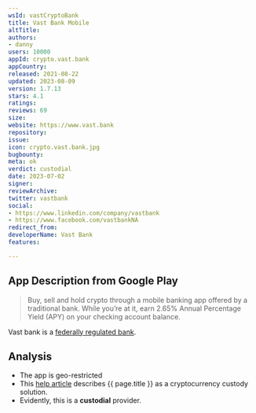 ```yaml
---
wsId: vastCryptoBank
title: Vast Bank Mobile
altTitle: 
authors:
- danny
users: 10000
appId: crypto.vast.bank
appCountry: 
released: 2021-08-22
updated: 2023-08-09
version: 1.7.13
stars: 4.1
ratings: 
reviews: 69
size: 
website: https://www.vast.bank
repository: 
issue: 
icon: crypto.vast.bank.jpg
bugbounty: 
meta: ok
verdict: custodial
date: 2023-07-02
signer: 
reviewArchive: 
twitter: vastbank
social:
- https://www.linkedin.com/company/vastbank
- https://www.facebook.com/vastbankNA
redirect_from: 
developerName: Vast Bank
features: 

---
```


## App Description from Google Play

> Buy, sell and hold crypto through a mobile banking app offered by a traditional bank. While you’re at it, earn 2.65% Annual Percentage Yield (APY) on your checking account balance.

Vast bank is a [federally regulated bank](https://www.vast.bank/crypto-banking-insights/crypto-custody-bank).

## Analysis

- The app is geo-restricted
- This [help article](https://www.vast.bank/crypto-banking-insights/crypto-custody-bank) describes {{ page.title }} as a cryptocurrency custody solution.
- Evidently, this is a **custodial** provider.
